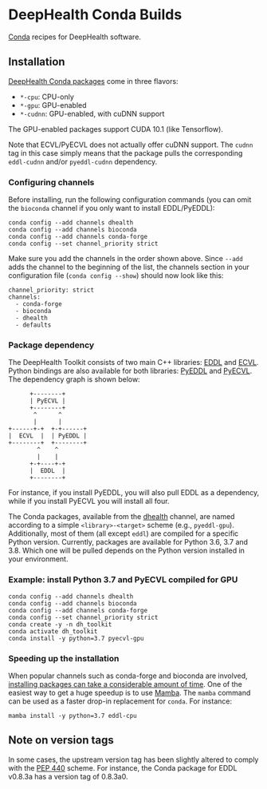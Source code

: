 # DeepHealth Conda Builds

[Conda](https://docs.conda.io/en/latest/) recipes for DeepHealth software.

## Installation

[DeepHealth Conda packages](https://anaconda.org/dhealth) come in three flavors:

* `*-cpu`: CPU-only
* `*-gpu`: GPU-enabled
* `*-cudnn`: GPU-enabled, with cuDNN support

The GPU-enabled packages support CUDA 10.1 (like Tensorflow).

Note that ECVL/PyECVL does not actually offer cuDNN support. The `cudnn` tag
in this case simply means that the package pulls the corresponding
`eddl-cudnn` and/or `pyeddl-cudnn` dependency.

### Configuring channels

Before installing, run the following configuration commands (you can omit the
`bioconda` channel if you only want to install EDDL/PyEDDL):

```
conda config --add channels dhealth
conda config --add channels bioconda
conda config --add channels conda-forge
conda config --set channel_priority strict
```

Make sure you add the channels in the order shown above. Since `--add` adds
the channel to the beginning of the list, the channels section in your
configuration file (`conda config --show`) should now look like this:

```
channel_priority: strict
channels:
  - conda-forge
  - bioconda
  - dhealth
  - defaults
```

### Package dependency

The DeepHealth Toolkit consists of two main C++ libraries:
[EDDL](https://github.com/deephealthproject/eddl) and
[ECVL](https://github.com/deephealthproject/ecvl). Python bindings are also
available for both libraries:
[PyEDDL](https://github.com/deephealthproject/pyeddl) and
[PyECVL](https://github.com/deephealthproject/pyecvl). The dependency graph
is shown below:

```
      +--------+
      | PyECVL |
      +--------+
       ^      ^
       |      |
+------+-+  +-+------+
|  ECVL  |  | PyEDDL |
+--------+  +--------+
        ^    ^
        |    |
      +-+----+-+
      |  EDDL  |
      +--------+
```

For instance, if you install PyEDDL, you will also pull EDDL as a dependency,
while if you install PyECVL you will install all four.

The Conda packages, available from the [dhealth](https://anaconda.org/dhealth)
channel, are named according to a simple `<library>-<target>` scheme (e.g.,
`pyeddl-gpu`). Additionally, most of them (all except `eddl`) are compiled for
a specific Python version. Currently, packages are available for Python 3.6,
3.7 and 3.8. Which one will be pulled depends on the Python version installed
in your environment.

### Example: install Python 3.7 and PyECVL compiled for GPU

```
conda config --add channels dhealth
conda config --add channels bioconda
conda config --add channels conda-forge
conda config --set channel_priority strict
conda create -y -n dh_toolkit
conda activate dh_toolkit
conda install -y python=3.7 pyecvl-gpu
```

### Speeding up the installation

When popular channels such as conda-forge and bioconda are involved,
[installing packages can take a considerable amount of
time](https://www.anaconda.com/blog/understanding-and-improving-condas-performance). One
of the easiest way to get a huge speedup is to use
[Mamba](https://mamba.readthedocs.io/en/latest/index.html). The `mamba`
command can be used as a faster drop-in replacement for `conda`. For instance:

```
mamba install -y python=3.7 eddl-cpu
```


## Note on version tags

In some cases, the upstream version tag has been slightly altered to comply
with the [PEP 440](https://www.python.org/dev/peps/pep-0440/) scheme. For
instance, the Conda package for EDDL v0.8.3a has a version tag of 0.8.3a0.
